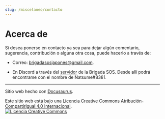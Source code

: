 ```yaml
---
slug: /miscelaneo/contacto
---
```

# Acerca de

Si desea ponerse en contacto ya sea para dejar algún comentario, sugerencia, contribución o alguna otra cosa, puede hacerlo a través de:

- Correo: <brigadasosjapones@gmail.com>.

- En Discord a través del [servidor](https://discord.gg/ajWm26ADEj) de la Brigada SOS. Desde allí podrá encontrame con el nombre de Natsume#8381.


--- 
Sitio web hecho con [Docusaurus](https://docusaurus.io/).

Este sitio web está bajo una <a rel="license" href="http://creativecommons.org/licenses/by-sa/4.0/">Licencia Creative Commons Atribución-CompartirIgual 4.0 Internacional</a>.<br/><a rel="license" href="http://creativecommons.org/licenses/by-sa/4.0/"><img alt="Licencia Creative Commons" src="https://i.creativecommons.org/l/by-sa/4.0/88x31.png" /></a>
